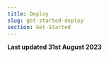 ```yaml
---
title: Deploy
slug: get-started-deploy
section: Get-Started
---
```


**Last updated 31st August 2023**


